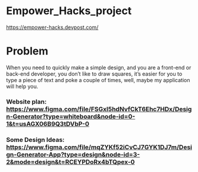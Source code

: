 # Empower_Hacks_project

<a href='https://empower-hacks.devpost.com/'>https://empower-hacks.devpost.com/</a>

# Problem
When you need to quickly make a simple design, and you are a front-end or back-end developer, you don’t like to draw squares, it’s easier for you to type a piece of text and poke a couple of times, well, maybe my application will help you.


<h3>Website plan: <a href='https://www.figma.com/file/FSGxl5hdNvfCkT6Ehc7HDx/Design-Generator?type=whiteboard&node-id=0-1&t=usAGX06B9Q3tDVbP-0' target='_blank' >https://www.figma.com/file/FSGxl5hdNvfCkT6Ehc7HDx/Design-Generator?type=whiteboard&node-id=0-1&t=usAGX06B9Q3tDVbP-0<a></h3>

<h3>Some Design Ideas: <a href='https://www.figma.com/file/mqZYKf52iCvCJ7GYK1DJ7m/Design-Generator-App?type=design&node-id=3-2&mode=design&t=RCEYPDoRx4bTQpex-0' target='_blank'>https://www.figma.com/file/mqZYKf52iCvCJ7GYK1DJ7m/Design-Generator-App?type=design&node-id=3-2&mode=design&t=RCEYPDoRx4bTQpex-0</a></h3>
